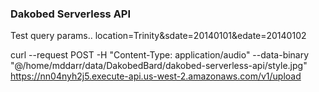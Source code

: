 ### Dakobed Serverless API

Test query params.. 
location=Trinity&sdate=20140101&edate=20140102



curl --request POST -H "Content-Type: application/audio"  --data-binary "@/home/mddarr/data/DakobedBard/dakobed-serverless-api/style.jpg" \
    https://nn04nyh2j5.execute-api.us-west-2.amazonaws.com/v1/upload